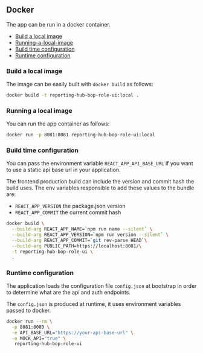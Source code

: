 ## Docker

The app can be run in a docker container.

- [Build a local image](build-a-local-image)
- [Running-a-local-image](running-a-local-image)
- [Build time configuration](build-time-configuration)
- [Runtime configuration](runtime-configuration)

### Build a local image

The image can be easily built with `docker build` as follows:

```bash
docker build -t reporting-hub-bop-role-ui:local .
```

### Running a local image

You can run the app container as follows:

```bash
docker run -p 8081:8081 reporting-hub-bop-role-ui:local
```

### Build time configuration

You can pass the environment variable `REACT_APP_API_BASE_URL` if you want to use a static api base url in your application.

The frontend production build can include the version and commit hash the build uses.
The env variables responsible to add these values to the bundle are:

- `REACT_APP_VERSION` the package.json version
- `REACT_APP_COMMIT` the current commit hash

```bash
docker build \
  --build-arg REACT_APP_NAME=`npm run name --silent` \
  --build-arg REACT_APP_VERSION=`npm run version --silent` \
  --build-arg REACT_APP_COMMIT=`git rev-parse HEAD`\
  --build-arg PUBLIC_PATH=https://localhost:8081/\
  -t reporting-hub-bop-role-ui \
  .
```

### Runtime configuration

The application loads the configuration file `config.json` at bootstrap in order to determine what are the api and auth endpoints.

The `config.json` is produced at runtime, it uses environment variables passed to docker.

```bash
docker run --rm \
  -p 8081:8080 \
  -e API_BASE_URL="https://your-api-base-url" \
  -e MOCK_API="true" \
   reporting-hub-bop-role-ui
```
